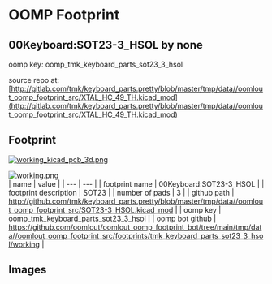 # OOMP Footprint  
## 00Keyboard:SOT23-3_HSOL  by none  
  
oomp key: oomp_tmk_keyboard_parts_sot23_3_hsol  
  
source repo at: [http://gitlab.com/tmk/keyboard_parts.pretty/blob/master/tmp/data//oomlout_oomp_footprint_src/XTAL_HC_49_TH.kicad_mod](http://gitlab.com/tmk/keyboard_parts.pretty/blob/master/tmp/data//oomlout_oomp_footprint_src/XTAL_HC_49_TH.kicad_mod)  
## Footprint  
  
[![working_kicad_pcb_3d.png](working_kicad_pcb_3d_600.png)](working_kicad_pcb_3d.png)  
  
[![working.png](working_600.png)](working.png)  
| name | value | 
| --- | --- | 
| footprint name | 00Keyboard:SOT23-3_HSOL | 
| footprint description | SOT23 | 
| number of pads | 3 | 
| github path | http://github.com/tmk/keyboard_parts.pretty/blob/master/tmp/data//oomlout_oomp_footprint_src/SOT23-3_HSOL.kicad_mod | 
| oomp key | oomp_tmk_keyboard_parts_sot23_3_hsol | 
| oomp bot github | https://github.com/oomlout/oomlout_oomp_footprint_bot/tree/main/tmp/data//oomlout_oomp_footprint_src/footprints/tmk_keyboard_parts_sot23_3_hsol/working | 
## Images  
